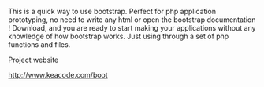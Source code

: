 This is a quick way to use bootstrap. Perfect for php application prototyping, no need to write any html or open the bootstrap documentation ! Download, and you are ready to start making your applications without any knowledge of how bootstrap works. Just using through a set of php functions and files.

Project website

http://www.keacode.com/boot